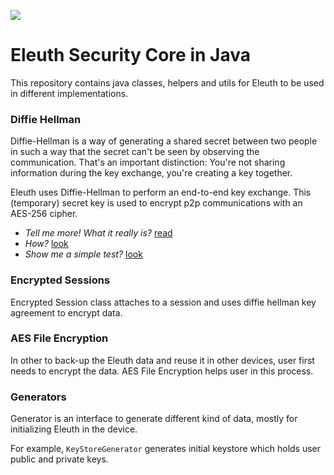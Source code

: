 [![](https://jitpack.io/v/ep2p/eleuth-java-security-core.svg)](https://jitpack.io/#ep2p/eleuth-java-security-core)

# Eleuth Security Core in Java

This repository contains java classes, helpers and utils for Eleuth to be used in different implementations.

### Diffie Hellman

Diffie-Hellman is a way of generating a shared secret between two people in such a way that the secret can't be seen by observing the communication. That's an important distinction: You're not sharing information during the key exchange, you're creating a key together.

Eleuth uses Diffie-Hellman to perform an end-to-end key exchange. This (temporary) secret key is used to encrypt p2p communications with an AES-256 cipher. 

- *Tell me more! What it really is?* [read](https://security.stackexchange.com/questions/45963/diffie-hellman-key-exchange-in-plain-english)
- *How?* [look](https://github.com/idioglossia/eleuth-java-security-core/tree/master/src/main/java/lab/idioglossia/eleuth/encore/diffieHellman)
- *Show me a simple test?* [look](https://github.com/idioglossia/eleuth-java-security-core/blob/master/src/test/java/lab/idioglossia/eleuth/encore/diffieHellman/EncryptedSessionTest.java)

### Encrypted Sessions

Encrypted Session class attaches to a session and uses diffie hellman key agreement to encrypt data.

### AES File Encryption

In other to back-up the Eleuth data and reuse it in other devices, user first needs to encrypt the data. AES File Encryption helps user in this process.

### Generators

Generator is an interface to generate different kind of data, mostly for initializing Eleuth in the device.

For example, `KeyStoreGenerator` generates initial keystore which holds user public and private keys.
